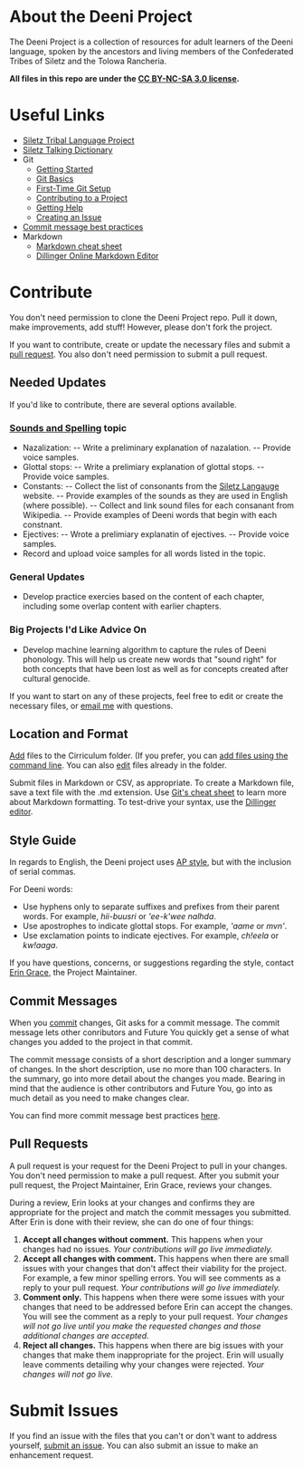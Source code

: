 # About the Deeni Project
The Deeni Project is a collection of resources for adult learners of the Deeni language, spoken by the ancestors and living members of the Confederated Tribes of Siletz and the Tolowa Rancheria.

**All files in this repo are under the [CC BY-NC-SA 3.0 license](https://creativecommons.org/licenses/by-nc-sa/3.0/us/).**

# Useful Links
- [Siletz Tribal Language Project](http://siletzlanguage.org/)
- [Siletz Talking Dictionary](http://siletz.swarthmore.edu)
- Git
  - [Getting Started](https://git-scm.com/book/en/v1/Getting-Started)
  - [Git Basics](https://git-scm.com/book/en/v2/Getting-Started-Git-Basics)
  - [First-Time Git Setup](https://git-scm.com/book/en/v2/Getting-Started-First-Time-Git-Setup)
  - [Contributing to a Project](https://git-scm.com/book/en/v2/GitHub-Contributing-to-a-Project)
  - [Getting Help](https://git-scm.com/book/en/v1/Getting-Started-Getting-Help)
  - [Creating an Issue](https://help.github.com/articles/creating-an-issue/)
- [Commit message best practices](https://chris.beams.io/posts/git-commit/)
- Markdown
  - [Markdown cheat sheet](https://github.com/adam-p/markdown-here/wiki/Markdown-Cheatsheet)
  - [Dillinger Online Markdown Editor](https://dillinger.io/)

# Contribute
You don't need permission to clone the Deeni Project repo. Pull it down, make improvements, add stuff! However, please don't fork the project.

If you want to contribute, create or update the necessary files and submit a [pull request](#pullrequests). You also don't need permission to submit a pull request.

## Needed Updates
If you'd like to contribute, there are several options available.

### [Sounds and Spelling](https://github.com/erin-rtfm/Deeni/blob/master/Cirriculum/Chapter%200:%20Introduction%20and%20Basics/Sounds%20and%20Spelling.md) topic
- Nazalization: 
-- Write a preliminary explanation of nazalation.
-- Provide voice samples.
- Glottal stops: 
-- Write a prelimiary explanation of glottal stops.
-- Provide voice samples.
- Constants: 
-- Collect the list of consonants from the [Siletz Langauge](http://www.siletzlanguage.org/additional-materials.php?category=18) website.
-- Provide examples of the sounds as they are used in English (where possible).
-- Collect and link sound files for each consanant from Wikipedia.
-- Provide examples of Deeni words that begin with each constnant.
- Ejectives:
-- Wrote a prelimiary explanatin of ejectives.
-- Provide voice samples.
- Record and upload voice samples for all words listed in the topic.

### General Updates
- Develop practice exercies based on the content of each chapter, including some overlap content with earlier chapters.

### Big Projects I'd Like Advice On
- Develop machine learning algorithm to capture the rules of Deeni phonology. This will help us create new words that "sound right" for both concepts that have been lost as well as for concepts created after cultural genocide.

If you want to start on any of these projects, feel free to edit or create the necessary files, or [email me](mailto:thedeeniproject@gmail.com) with questions.

## Location and Format
[Add](https://help.github.com/articles/creating-new-files/) files to the Cirriculum folder. (If you prefer, you can [add files using the command line](https://help.github.com/articles/adding-a-file-to-a-repository-using-the-command-line/). You can also [edit](https://help.github.com/articles/editing-files-in-another-user-s-repository/) files already in the folder.

Submit files in Markdown or CSV, as appropriate. To create a Markdown file, save a text file with the .md extension. Use [Git's cheat sheet](https://github.com/adam-p/markdown-here/wiki/Markdown-Cheatsheet) to learn more about Markdown formatting. To test-drive your syntax, use the [Dillinger editor](https://dillinger.io/).

## Style Guide
In regards to English, the Deeni project uses [AP style](https://apstylebook.com/), but with the inclusion of serial commas.

For Deeni words: 
- Use hyphens only to separate suffixes and prefixes from their parent words. For example, _hii-buusri_ or _'ee-k'wee nalhda_.
- Use apostrophes to indicate glottal stops. For example, _'aame_ or _mvn'_.
- Use exclamation points to indicate ejectives. For example, _ch!eela_ or _kw!aaga_.

If you have questions, concerns, or suggestions regarding the style, contact [Erin Grace](mailto:thedeeniproject@gmail.com), the Project Maintainer.

## Commit Messages
When you [commit](https://git-scm.com/book/en/v1/Git-Basics-Recording-Changes-to-the-Repository#Committing-Your-Changes) changes, Git asks for a commit message. The commit message lets other conributors and Future You quickly get a sense of what changes you added to the project in that commit.

The commit message consists of a short description and a longer summary of changes. In the short description, use no more than 100 characters. In the summary, go into more detail about the changes you made. Bearing in mind that the audience is other contributors and Future You, go into as much detail as you need to make changes clear. 

You can find more commit message best practices [here](https://chris.beams.io/posts/git-commit/).

<a name="pullrequests"></a>
## Pull Requests
A pull request is your request for the Deeni Project to pull in your changes. You don't need permission to make a pull request. After you submit your pull request, the Project Maintainer, Erin Grace, reviews your changes. 

During a review, Erin looks at your changes and confirms they are appropriate for the project and match the commit messages you submitted. After Erin is done with their review, she can do one of four things:

1. **Accept all changes without comment.** This happens when your changes had no issues. _Your contributions will go live immediately._
2. **Accept all changes with comment.** This happens when there are small issues with your changes that don't affect their viability for the project. For example, a few minor spelling errors. You will see comments as a reply to your pull request. _Your contributions will go live immediately._
3. **Comment only.** This happens when there were some issues with your changes that need to be addressed before Erin can accept the changes. You will see the comment as a reply to your pull request. _Your changes will not go live until you make the requested changes and those additional changes are accepted._
4. **Reject all changes.** This happens when there are big issues with your changes that make them inappropriate for the project. Erin will usually leave comments detailing why your changes were rejected. _Your changes will not go live._

# Submit Issues
If you find an issue with the files that you can't or don't want to address yourself, [submit an issue](https://help.github.com/articles/creating-an-issue/). You can also submit an issue to make an enhancement request.
